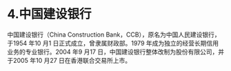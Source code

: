 # 4.中国建设银行

中国建设银行（China Construction Bank，CCB），原名为中国人民建设银行，<br />
    于1954 年10 月1 日正式成立，曾隶属财政部。1979 年成为独立的经营长期信用<br />
    业务的专业银行。2004 年9 月17 日，中国建设银行整体改制为股份有限公司，并<br />
  于2005 年10 月27 日在香港联合交易所上市。